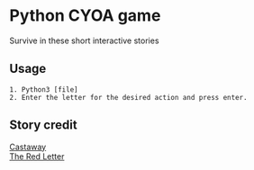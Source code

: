 # Python CYOA game
Survive in these short interactive stories

## Usage
```
1. Python3 [file]
2. Enter the letter for the desired action and press enter.
```

## Story credit

[Castaway](http://www.halfbakedsoftware.com/quandary/version_2/examples/castaway.htm)</br>
[The Red Letter](https://www.write4fun.net/view-entry/205506)
